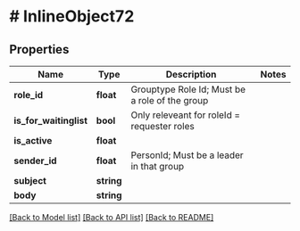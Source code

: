# # InlineObject72

## Properties

Name | Type | Description | Notes
------------ | ------------- | ------------- | -------------
**role_id** | **float** | Grouptype Role Id; Must be a role of the group |
**is_for_waitinglist** | **bool** | Only releveant for roleId &#x3D; requester roles |
**is_active** | **float** |  |
**sender_id** | **float** | PersonId; Must be a leader in that group |
**subject** | **string** |  |
**body** | **string** |  |

[[Back to Model list]](../../README.md#models) [[Back to API list]](../../README.md#endpoints) [[Back to README]](../../README.md)
